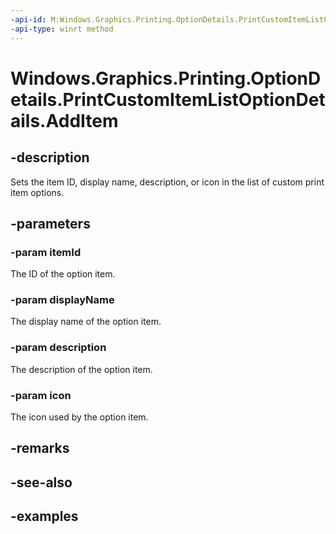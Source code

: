 ```yaml
---
-api-id: M:Windows.Graphics.Printing.OptionDetails.PrintCustomItemListOptionDetails.AddItem(System.String,System.String,System.String,Windows.Storage.Streams.IRandomAccessStreamWithContentType)
-api-type: winrt method
---
```


<!-- Method syntax.
public void PrintCustomItemListOptionDetails.AddItem(String itemId, String displayName, String description, IRandomAccessStreamWithContentType icon)
-->

# Windows.Graphics.Printing.OptionDetails.PrintCustomItemListOptionDetails.AddItem

## -description

Sets the item ID, display name, description, or icon in the list of custom print item options.

## -parameters
### -param itemId

The ID of the option item.

### -param displayName

The display name of the option item.

### -param description

The description of the option item.

### -param icon

The icon used by the option item.

## -remarks

## -see-also

## -examples

